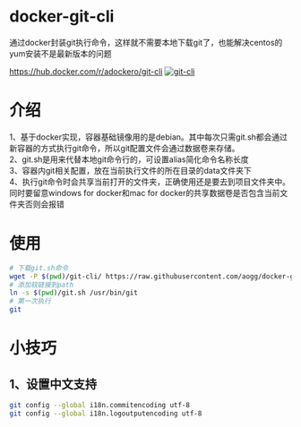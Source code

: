 # docker-git-cli
通过docker封装git执行命令，这样就不需要本地下载git了，也能解决centos的yum安装不是最新版本的问题


https://hub.docker.com/r/adockero/git-cli
[![git-cli](http://dockeri.co/image/adockero/git-cli)](https://hub.docker.com/r/adockero/git-cli)



# 介绍

1、基于docker实现，容器基础镜像用的是debian。其中每次只需git.sh都会通过新容器的方式执行git命令，所以git配置文件会通过数据卷来存储。  
2、git.sh是用来代替本地git命令行的，可设置alias简化命令名称长度  
3、容器内git相关配置，放在当前执行文件的所在目录的data文件夹下  
4、执行git命令时会共享当前打开的文件夹，正确使用还是要去到项目文件夹中。同时要留意windows for docker和mac for docker的共享数据卷是否包含当前文件夹否则会报错


# 使用
```bash
# 下载git.sh命令
wget -P $(pwd)/git-cli/ https://raw.githubusercontent.com/aogg/docker-git-cli/master/git.sh
# 添加软链接到path
ln -s $(pwd)/git.sh /usr/bin/git
# 第一次执行
git
```



# 小技巧

## 1、设置中文支持
```bash
git config --global i18n.commitencoding utf-8
git config --global i18n.logoutputencoding utf-8
```
